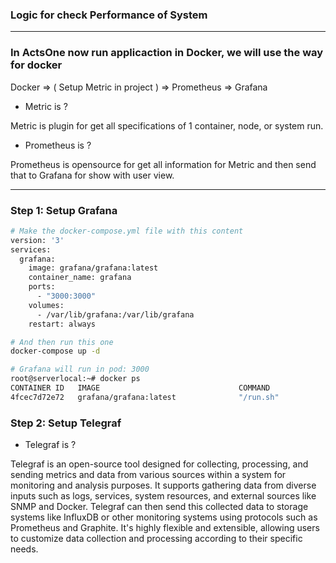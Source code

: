 ### Logic for check Performance of System 

-----

### In ActsOne now run applicaction in Docker, we will use the way for docker

Docker => ( Setup Metric in project ) => Prometheus => Grafana

* Metric is ?

Metric is plugin for get all specifications of 1 container, node, or system run.

* Prometheus is ?

Prometheus is opensource for get all information for Metric and then send that to Grafana for show with user view.

-----

### Step 1: Setup Grafana

```bash 
# Make the docker-compose.yml file with this content 
version: '3'
services:
  grafana:
    image: grafana/grafana:latest
    container_name: grafana
    ports:
      - "3000:3000"
    volumes:
      - /var/lib/grafana:/var/lib/grafana
    restart: always

# And then run this one 
docker-compose up -d

# Grafana will run in pod: 3000
root@serverlocal:~# docker ps
CONTAINER ID   IMAGE                               COMMAND                  CREATED          STATUS             PORTS                                       NAMES
4fcec7d72e72   grafana/grafana:latest              "/run.sh"                4 hours ago      Up About an hour   0.0.0.0:3000->3000/tcp, :::3000->3000/tcp   grafana
```

### Step 2: Setup Telegraf
* Telegraf is ?


Telegraf is an open-source tool designed for collecting, processing, and sending metrics and data from various sources within a system for monitoring and analysis purposes. It supports gathering data from diverse inputs such as logs, services, system resources, and external sources like SNMP and Docker. Telegraf can then send this collected data to storage systems like InfluxDB or other monitoring systems using protocols such as Prometheus and Graphite. It's highly flexible and extensible, allowing users to customize data collection and processing according to their specific needs.